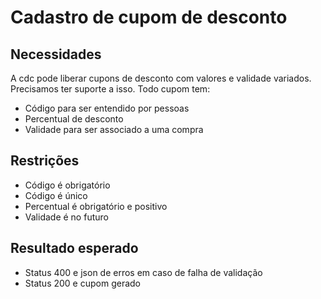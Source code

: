 # Cadastro de cupom de desconto

## Necessidades
A cdc pode liberar cupons de desconto com valores e validade variados. Precisamos ter suporte a isso.
Todo cupom tem:
- Código para ser entendido por pessoas
- Percentual de desconto
- Validade para ser associado a uma compra

## Restrições
- Código é obrigatório
- Código é único
- Percentual é obrigatório e positivo
- Validade é no futuro

## Resultado esperado
- Status 400 e json de erros em caso de falha de validação
- Status 200 e cupom gerado